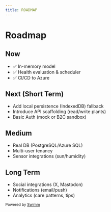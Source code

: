 ```yaml
---
title: ROADMAP
---
```

# Roadmap

## Now

- ✅ In-memory model
- ✅ Health evaluation & scheduler
- ✅ CI/CD to Azure

## Next (Short Term)

- Add local persistence (IndexedDB) fallback
- Introduce API scaffolding (read/write plants)
- Basic Auth (mock or B2C sandbox)

## Medium

- Real DB (PostgreSQL/Azure SQL)
- Multi-user tenancy
- Sensor integrations (sun/humidity)

## Long Term

- Social integrations (X, Mastodon)
- Notifications (email/push)
- Analytics (care patterns, tips)

<SwmMeta version="3.0.0"><sup>Powered by [Swimm](https://app.swimm.io/)</sup></SwmMeta>
